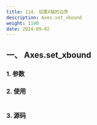 ```yaml
---
title: 114. 设置X轴的边界
description: Axes.set_xbound
weight: 1140
date: 2024-09-02
---
```

<style>
th, td {
  border: 1px solid rgb(190, 190, 190);
}
</style>


## 一、 Axes.set_xbound


### 1. 参数




### 2. 使用



```python


```


### 3. 源码
```python

```





